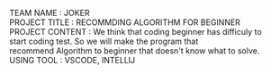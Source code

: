 TEAM NAME : JOKER<br>
PROJECT TITLE : RECOMMDING ALGORITHM FOR BEGINNER<br>
PROJECT CONTENT : We think that coding beginner has difficuly to<br> start coding test. So we will make the program that<br> recommend Algorithm to beginner that doesn't know what to solve.<br>
USING TOOL : VSCODE, INTELLIJ<br>
